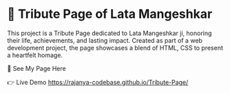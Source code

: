 # 🌟 Tribute Page of Lata Mangeshkar
This project is a Tribute Page dedicated to Lata Mangeshkar ji, honoring their life, achievements, and lasting impact. Created as part of a web development project, the page showcases a blend of HTML, CSS to present a heartfelt homage.


🔗 See My Page Here

👉 Live Demo https://rajanya-codebase.github.io/Tribute-Page/
